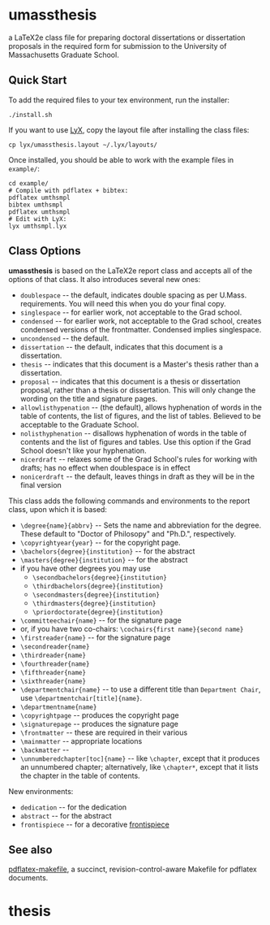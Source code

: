 # umassthesis
a LaTeX2e class file for preparing doctoral dissertations or dissertation proposals
in the required form for submission to the University of Massachusetts Graduate School.

## Quick Start
To add the required files to your tex environment, run the installer:

    ./install.sh
    
If you want to use [LyX](http://www.lyx.org/), copy the layout file after installing the class files:

    cp lyx/umassthesis.layout ~/.lyx/layouts/

Once installed, you should be able to work with the example files in `example/`:

    cd example/
    # Compile with pdflatex + bibtex:
    pdflatex umthsmpl
    bibtex umthsmpl
    pdflatex umthsmpl
    # Edit with LyX:
    lyx umthsmpl.lyx

## Class Options
**umassthesis** is based on the LaTeX2e report class and accepts all of the options of that class.
It also introduces several new ones:

* `doublespace` -- the default, indicates double spacing as per U.Mass.
  requirements. You will need this when you do your final copy.
* `singlespace` -- for earlier work, not acceptable to the Grad school.
* `condensed` -- for earlier work, not acceptable to the Grad school, creates
  condensed versions of the frontmatter. Condensed implies singlespace.
* `uncondensed` -- the default.
* `dissertation` -- the default, indicates that this document is a dissertation.
* `thesis` -- indicates that this document is a Master's thesis rather than a
  dissertation.
* `proposal` -- indicates that this document is a thesis or dissertation
  proposal, rather than a thesis or dissertation. This will only change the
  wording on the title and signature pages.
* `allowlisthypenation` -- (the default), allows hyphenation of words in the
  table of contents, the list of figures, and the list of tables. Believed
  to be acceptable to the Graduate School.
* `nolisthyphenation` -- disallows hyphenation of words in the table of contents
  and the list of figures and tables. Use this option if the Grad School
  doesn't like your hyphenation.
* `nicerdraft` -- relaxes some of the Grad School's rules for working with
  drafts; has no effect when doublespace is in effect
* `nonicerdraft` -- the default, leaves things in draft as they will be in the
  final version

This class adds the following commands and environments to the report class,
upon which it is based:

* `\degree{name}{abbrv}` -- Sets the name and abbreviation for the degree. These
  default to "Doctor of Philosopy" and "Ph.D.", respectively.
* `\copyrightyear{year}` -- for the copyright page.
* `\bachelors{degree}{institution}` -- for the abstract
* `\masters{degree}{institution}` -- for the abstract
* if you have other degrees you may use
  * `\secondbachelors{degree}{institution}`
  * `\thirdbachelors{degree}{institution}`
  * `\secondmasters{degree}{institution}`
  * `\thirdmasters{degree}{institution}`
  * `\priordoctorate{degree}{institution}`
* `\committeechair{name}` -- for the signature page
* or, if you have two co-chairs: `\cochairs{first name}{second name}`
* `\firstreader{name}` -- for the signature page
* `\secondreader{name}`
* `\thirdreader{name}`
* `\fourthreader{name}`
* `\fifthreader{name}`
* `\sixthreader{name}`
* `\departmentchair{name}` -- to use a different title than `Department Chair`, use `\departmentchair[title]{name}`.
* `\departmentname{name}`
* `\copyrightpage` -- produces the copyright page
* `\signaturepage` -- produces the signature page
* `\frontmatter` -- these are required in their various
* `\mainmatter` -- appropriate locations
* `\backmatter` --
* `\unnumberedchapter[toc]{name}` -- like `\chapter`, except that it produces an
  unnumbered chapter; alternatively, like `\chapter*`, except that it lists the
  chapter in the table of contents.

New environments:

* `dedication` -- for the dedication
* `abstract` -- for the abstract
* `frontispiece` -- for a decorative [frontispiece](http://en.wikipedia.org/wiki/Book_frontispiece)

## See also

[pdflatex-makefile](https://github.com/ransford/pdflatex-makefile), a succinct,
revision-control-aware Makefile for pdflatex documents.
# thesis
